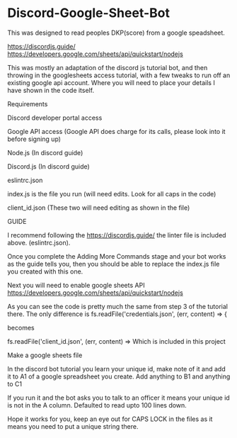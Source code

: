 # Discord-Google-Sheet-Bot
This was designed to read peoples DKP(score) from a google speadsheet.

https://discordjs.guide/
https://developers.google.com/sheets/api/quickstart/nodejs

This was mostly an adaptation of the discord js tutorial bot, and then throwing in the googlesheets access tutorial, with a few tweaks to run off an existing google api account. 
Where you will need to place your details I have shown in the code itself. 

Requirements

Discord developer portal access 

Google API access (Google API does charge for its calls, please look into it before signing up)

Node.js (In discord guide)

Discord.js (In discord guide)

eslintrc.json


index.js is the file you run (will need edits. Look for all caps in the code)


client_id.json (These two will need editing as shown in the file)



GUIDE

I recommend following the https://discordjs.guide/ the linter file is included above. (eslintrc.json).

Once you complete the Adding More Commands stage and your bot works as the guide tells you, then you should be able to replace the index.js file you created with this one. 

Next you will need to enable google sheets API
https://developers.google.com/sheets/api/quickstart/nodejs

As you can see the code is pretty much the same from step 3 of the tutorial there. The only difference is 
fs.readFile('credentials.json', (err, content) => {

becomes 

fs.readFile('client_id.json', (err, content) => Which is included in this project

Make a google sheets file

In the discord bot tutorial you learn your unique id, make note of it and add it to A1 of a google spreadsheet you create.
Add anything to B1 and anything to C1

If you run it and the bot asks you to talk to an officer it means your unique id is not in the A column. Defaulted to read upto 100 lines down. 


Hope it works for you, keep an eye out for CAPS LOCK in the files as it means you need to put a unique string there. 






